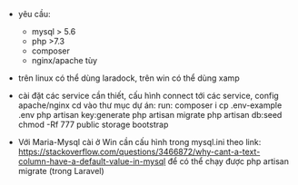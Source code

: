 - yêu cầu: 
    + mysql > 5.6 
    + php >7.3
    + composer
    + nginx/apache tùy
- trên linux có thể dùng laradock, trên win có thể dùng xamp

- cài đặt các service cần thiết, cấu hình connect tới các service, config apache/nginx
cd vào thư mục dự án:
run: 
    composer i
    cp .env-example .env
    php artisan key:generate
    php artisan migrate
    php artisan db:seed
    chmod -Rf 777 public storage bootstrap
    
- Với Maria-Mysql cài ở Win cần cấu hình trong mysql.ini theo link: https://stackoverflow.com/questions/3466872/why-cant-a-text-column-have-a-default-value-in-mysql
  để có thể chạy được php artisan migrate (trong Laravel)
    
